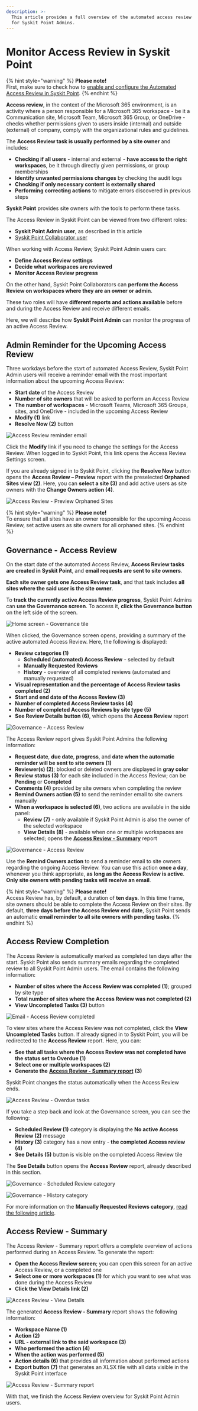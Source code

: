 ```yaml
---
description: >-
  This article provides a full overview of the automated access review process
  for Syskit Point Admins.
---
```


# Monitor Access Review in Syskit Point

{% hint style="warning" %}
**Please note!**\
First, make sure to check how to [enable and configure the Automated Access Review in Syskit Point](enable-permissions-review.md).
{% endhint %}

**Access review**, in the context of the Microsoft 365 environment, is an activity where a person responsible for a Microsoft 365 workspace - be it a Communication site, Microsoft Team, Microsoft 365 Group, or OneDrive - checks whether permissions given to users inside (internal) and outside (external) of company, comply with the organizational rules and guidelines.

The **Access Review task is usually performed by a site owner** and includes:

* **Checking if all users** - internal and external - **have access to the right workspaces**, be it through directly given permissions, or group memberships
* **Identify unwanted permissions changes** by checking the audit logs
* **Checking if only necessary content is externally shared**
* **Performing correcting actions** to mitigate errors discovered in previous steps

**Syskit Point** provides site owners with the tools to perform these tasks.

The Access Review in Syskit Point can be viewed from two different roles:

* **Syskit Point Admin user**, as described in this article
* [Syskit Point Collaborator user](../../point-collaborators/resolve-governance-tasks/access-review.md)

When working with Access Review, Syskit Point Admin users can:

* **Define Access Review settings**
* **Decide what workspaces are reviewed**
* **Monitor Access Review progress**

On the other hand, Syskit Point Collaborators can **perform the Access Review on workspaces where they are an owner or admin**.

These two roles will have **different reports and actions available** before and during the Access Review and receive different emails.

Here, we will describe how **Syskit Point Admin** can monitor the progress of an active Access Review.

## Admin Reminder for the Upcoming Access Review

Three workdays before the start of automated Access Review, Syskit Point Admin users will receive a reminder email with the most important information about the upcoming Access Review:

* **Start date** of the Access Review
* **Number of site owners** that will be asked to perform an Access Review
* **The number of workspaces** - Microsoft Teams, Microsoft 365 Groups, sites, and OneDrive - included in the upcoming Access Review
* **Modify (1)** link
* **Resolve Now (2)** button

![Access Review reminder email](../../.gitbook/assets/permissions-review\_reminder-before.png)

Click the **Modify** link if you need to change the settings for the Access Review. When logged in to Syskit Point, this link opens the Access Review Settings screen.

If you are already signed in to Syskit Point, clicking the **Resolve Now** button opens the **Access Review – Preview** report with the preselected **Orphaned Sites view (2)**. Here, you can **select a site (3)** and add active users as site owners with the **Change Owners action (4)**.

![Access Review - Preview Orphaned Sites](../../.gitbook/assets/monitor-permissions-review\_preview-orphaned.png)

{% hint style="warning" %}
**Please note!**\
To ensure that all sites have an owner responsible for the upcoming Access Review, set active users as site owners for all orphaned sites.
{% endhint %}

## Governance - Access Review

On the start date of the automated Access Review, **Access Review tasks are created in Syskit Point**, and **email requests are sent to site owners**.

**Each site owner gets one Access Review task**, and that task includes **all sites where the said user is the site owner**.

To **track the currently active Access Review** **progress**, Syskit Point Admins can **use the Governance screen**. To access it, **click the Governance button** on the left side of the screen.

![Home screen - Governance tile](../../.gitbook/assets/monitor-permissions-review_home-screen.png)

When clicked, the Governance screen opens, providing a summary of the active automated Access Review. Here, the following is displayed:

* **Review categories (1)**
  * **Scheduled (automated) Access Review** - selected by default
  * **Manually Requested Reviews**
  * **History** - overview of all completed reviews (automated and manually requested)
* **Visual representation and the percentage of Access Review tasks completed (2)**
* **Start and end date of the Access Review (3)**
* **Number of completed Access Review tasks (4)**
* **Number of completed Access Reviews by site type (5)**
* **See Review Details** **button (6)**, which opens the **Access Review** report

![Governance - Access Review](../../.gitbook/assets/monitor-permissions-review_governance.png)

The Access Review report gives Syskit Point Admins the following information:

* **Request date**, **due date**, **progress**, and **date when the automatic reminder will be sent to site owners (1)**
* **Reviewer(s) (2)**; blocked or deleted owners are displayed in **gray color**
* **Review status (3)** for each site included in the Access Review; can be **Pending** or **Completed**
* **Comments (4)** provided by site owners when completing the review
* **Remind Owners action (5)** to send the reminder email to site owners manually
* **When a workspace is selected (6)**, two actions are available in the side panel:
  * **Review (7)** - only available if Syskit Point Admin is also the owner of the selected workspace
  * **View Details (8)** - available when one or multiple workspaces are selected; opens the [**Access Review - Summary**](monitor-permissions-review.md#access-review---summary) report

![Governance - Access Review](../../.gitbook/assets/monitor-permissions-review_permissions-review.png)

Use the **Remind Owners action** to send a reminder email to site owners regarding the ongoing Access Review. You can use this action **once a day**, whenever you think appropriate, **as long as the Access Review is active**. **Only site owners with pending tasks will receive an email**.

{% hint style="warning" %}
**Please note!**\
Access Review has, by default, a duration of **ten days**. In this time frame, site owners should be able to complete the Access Review on their sites. By default, **three days before the Access Review end date**, Syskit Point sends an automatic **email reminder to all site owners with pending tasks**.
{% endhint %}

## Access Review Completion

The Access Review is automatically marked as completed ten days after the start. Syskit Point also sends summary emails regarding the completed review to all Syskit Point Admin users. The email contains the following information:

* **Number of sites where the Access Review was completed (1)**; grouped by site type
* **Total number of sites where the Access Review was not completed (2)**
* **View Uncompleted Tasks (3)** button

![Email - Access Review completed](<../../.gitbook/assets/monitor-permissions-review\_email-after (2) (2) (3) (2).png>)

To view sites where the Access Review was not completed, click the **View Uncompleted Tasks** button. If already signed in to Syskit Point, you will be redirected to the **Access Review** report. Here, you can:

* **See that all tasks where the Access Review was not completed have the status set to Overdue (1)**
* **Select one or multiple workspaces (2)**
* **Generate the** [**Access Review - Summary report**](monitor-permissions-review.md#access-review---summary) **(3)**

Syskit Point changes the status automatically when the Access Review ends.

![Access Review - Overdue tasks](../../.gitbook/assets/monitor-permissions-review\_overdue.png)

If you take a step back and look at the Governance screen, you can see the following:

* **Scheduled Review (1)** category is displaying the **No active Access Review (2)** message
* **History (3)** category has a new entry - **the completed Access review (4)**
* **See Details (5)** button is visible on the completed Access Review tile

The **See Details** button opens the **Access Review** report, already described in this section.

![Governance - Scheduled Review category](../../.gitbook/assets/monitor-permissions-review\_no-active.png)

![Governance - History category](../../.gitbook/assets/monitor-permissions-review\_history.png)

For more information on the **Manually Requested Reviews category**, [read the following article](manually-request-permissions-review.md).

## Access Review - Summary

The Access Review - Summary report offers a complete overview of actions performed during an Access Review. To generate the report:

* **Open the Access Review screen**; you can open this screen for an active Access Review, or a completed one
* **Select one or more workspaces (1)** for which you want to see what was done during the Access Review
* **Click the View Details link (2)**

![Access Review - View Details](../../.gitbook/assets/monitor-permissions-review\_view-details.png)

The generated **Access Review - Summary** report shows the following information:

* **Workspace Name (1)**
* **Action (2)**
* **URL - external link to the said workspace (3)**
* **Who performed the action (4)**
* **When the action was performed (5)**
* **Action details (6)** that provides all information about performed actions
* **Export button (7)** that generates an XLSX file with all data visible in the Syskit Point interface

![Access Review - Summary report](../../.gitbook/assets/monitor-permissions-review\_summary.png)

With that, we finish the Access Review overview for Syskit Point Admin users.
